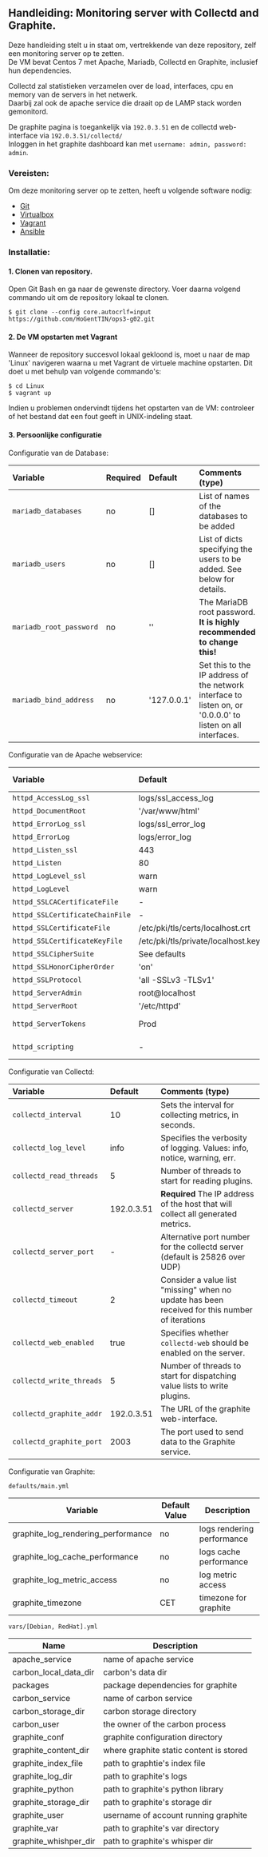 ## Handleiding: Monitoring server with Collectd and Graphite.

Deze handleiding stelt u in staat om, vertrekkende van deze repository, zelf een monitoring server op te zetten.  
De VM bevat Centos 7 met Apache, Mariadb, Collectd en Graphite, inclusief hun dependencies.  

Collectd zal statistieken verzamelen over de load, interfaces, cpu en memory van de servers in het netwerk.  
Daarbij zal ook de apache service die draait op de LAMP stack worden gemonitord.   

De graphite pagina is toegankelijk via `192.0.3.51` en de collectd web-interface via `192.0.3.51/collectd/`  
Inloggen in het graphite dashboard kan met  `username: admin, password: admin`. 

### Vereisten:

Om deze monitoring server op te zetten, heeft u volgende software nodig:
* [Git](https://git-scm.com/downloads)
* [Virtualbox](https://www.virtualbox.org/wiki/Downloads/)
* [Vagrant](https://www.vagrantup.com/downloads.html)
* [Ansible](http://docs.ansible.com/intro_installation.html)

### Installatie:

#### 1. Clonen van repository.

Open Git Bash en ga naar de gewenste directory.
Voer daarna volgend commando uit om de repository lokaal te clonen.

```ShellSession
$ git clone --config core.autocrlf=input https://github.com/HoGentTIN/ops3-g02.git
```

#### 2. De VM opstarten met Vagrant

Wanneer de repository succesvol lokaal gekloond is, moet u naar de map 'Linux' navigeren waarna u met Vagrant de virtuele machine opstarten.
Dit doet u met behulp van volgende commando's:

```ShellSession
$ cd Linux
$ vagrant up
```
Indien u problemen ondervindt tijdens het opstarten van de VM: controleer of het bestand dat een fout geeft in UNIX-indeling staat.

#### 3. Persoonlijke configuratie

Configuratie van de Database:

| Variable                | Required | Default     | Comments (type)                                                                                             |
| :---                    | :---     | :---        | :---                                                                                                        |
| `mariadb_databases`     | no       | []          | List of names of the databases to be added                                                                  |
| `mariadb_users`         | no       | []          | List of dicts specifying the users to be added. See below for details.                                      |
| `mariadb_root_password` | no       | ''          | The MariaDB root password. **It is highly recommended to change this!**                                     |
| `mariadb_bind_address`  | no       | '127.0.0.1' | Set this to the IP address of the network interface to listen on, or '0.0.0.0' to listen on all interfaces. |

Configuratie van de Apache webservice:

| Variable                        | Default                                    | Comments (type)                                                                       |
| :---                            | :---                                       | :---                                                                                  |
| `httpd_AccessLog_ssl`           | logs/ssl_access_log                        |                                                                                       |
| `httpd_DocumentRoot`            | '/var/www/html'                            |                                                                                       |
| `httpd_ErrorLog_ssl`            | logs/ssl_error_log                         |                                                                                       |
| `httpd_ErrorLog`                | logs/error_log                             |                                                                                       |
| `httpd_Listen_ssl`              | 443                                        |                                                                                       |
| `httpd_Listen`                  | 80                                         |                                                                                       |
| `httpd_LogLevel_ssl`            | warn                                       |                                                                                       |
| `httpd_LogLevel`                | warn                                       |                                                                                       |
| `httpd_SSLCACertificateFile`    | -                                          |                                                                                       |
| `httpd_SSLCertificateChainFile` | -                                          |                                                                                       |
| `httpd_SSLCertificateFile`      | /etc/pki/tls/certs/localhost.crt           |                                                                                       |
| `httpd_SSLCertificateKeyFile`   | /etc/pki/tls/private/localhost.key         |                                                                                       |
| `httpd_SSLCipherSuite`          | See defaults |                                                                                       |
| `httpd_SSLHonorCipherOrder`     | 'on'                                       |                                                                                       |
| `httpd_SSLProtocol`             | 'all -SSLv3 -TLSv1'                        |                                                                                       |
| `httpd_ServerAdmin`             | root@localhost                             |                                                                                       |
| `httpd_ServerRoot`              | '/etc/httpd'                               |                                                                                       |
| `httpd_ServerTokens`            | Prod                                       | See [documentation](https://httpd.apache.org/docs/current/mod/core.html#servertokens) |
| `httpd_scripting`               | -                                          | Allowed values: `php`                                                                 |

Configuratie van Collectd:

| Variable                 | Default | Comments (type)                                                                                |
| :---                     | :---    | :---                                                                                           |
| `collectd_interval`      | 10      | Sets the interval for collecting metrics, in seconds.                                          |
| `collectd_log_level`     | info    | Specifies the verbosity of logging. Values: info, notice, warning, err.                        |
| `collectd_read_threads`  | 5       | Number of threads to start for reading plugins.                                                |
| `collectd_server`        | 192.0.3.51       | **Required** The IP address of the host that will collect all generated metrics.               |
| `collectd_server_port`   | -       | Alternative port number for the collectd server (default is  25826 over UDP)                   |
| `collectd_timeout`       | 2       | Consider a value list "missing" when no update has been received for this number of iterations |
| `collectd_web_enabled`   | true    | Specifies whether `collectd-web` should be enabled on the server.                              |
| `collectd_write_threads` | 5       | Number of threads to start for dispatching value lists to write plugins.                       |
| `collectd_graphite_addr` | 192.0.3.51 | The URL of the graphite web-interface. |
| `collectd_graphite_port` | 2003 | The port used to send data to the Graphite service. |


Configuratie van Graphite:

`defaults/main.yml`

| Variable           | Default Value | Description                        |
| -------------- | ------------- | -----------------------------------|
| graphite_log_rendering_performance | no | logs rendering performance |
| graphite_log_cache_performance | no   | logs cache performance |
| graphite_log_metric_access| no       | log metric access
| graphite_timezone |  CET   | timezone for graphite

`vars/[Debian, RedHat].yml`

| Name           | Description      |
|----------------|------------------|
| apache_service | name of apache service |
|carbon_local_data_dir | carbon's data dir |
| packages       | package dependencies for graphite |
| carbon_service | name of carbon service |
| carbon_storage_dir | carbon storage directory |
| carbon_user | the owner of the carbon process|
| graphite_conf | graphite configuration directory |
| graphite_content_dir | where graphite static content is stored |
| graphite_index_file | path to graphtie's index file |
| graphite_log_dir | path to graphite's logs |
| graphite_python | path to graphite's python library|
| graphite_storage_dir |  path to graphite's storage dir |
| graphite_user | username of account running graphite |
| graphite_var | path to graphite's var directory |
| graphite_whishper_dir| path to graphite's whisper dir |



